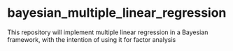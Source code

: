 # bayesian_multiple_linear_regression
This repository will implement multiple linear regression in a Bayesian framework, with the intention of using it for factor analysis
